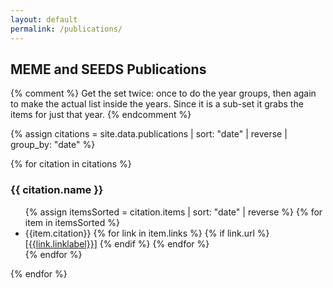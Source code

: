 ```yaml
---
layout: default
permalink: /publications/
---
```


## MEME and SEEDS Publications

{% comment %}
Get the set twice: once to do the year groups, then again to make the actual list inside the years. Since it is a sub-set it grabs the items for just that year.
{% endcomment %}


{% assign citations = site.data.publications |  sort: "date" | reverse | group_by: "date"  %}


{% for citation in citations %}
<h3>{{ citation.name }}</h3>

  <ul class="pubs">
  {% assign itemsSorted = citation.items | sort: "date" | reverse %}
  {% for item in itemsSorted %}<li>{{item.citation}}        
    {% for link in item.links %}
      {% if link.url %}<a href="{{link.url}}" target="_blank">[{{link.linklabel}}]</a>
      {% endif %}
    {% endfor %}
    </li>
  {% endfor %}
  </ul>
{% endfor %}

